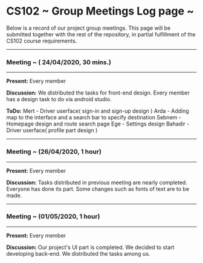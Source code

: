 # CS102 ~ Group Meetings Log page ~

Below is a record of our project group meetings. This page will be submitted together with the rest of the repository, in partial fulfillment of the CS102 course requirements.

****
### Meeting ~ ( 24/04/2020, 30 mins.)
****
**Present:**
Every member

**Discussion:** 
We distributed the tasks for front-end design. Every member has a design task to do via android studio.

**ToDo:**
Mert - Driver userface( sign-in and sign-up design )
Arda - Adding map to the interface and a search bar to specify destination
Sebnem - Homepage design and route search page
Ege - Settings design
Bahadir - Driver userface( profile part design )


****
### Meeting ~ (26/04/2020, 1 hour)
****
**Present:**
Every member

**Discussion:** 
Tasks distributed in previous meeting are nearly completed. Everyone has done its part. Some changes such as fonts of text are to be made.


****
### Meeting ~ (01/05/2020, 1 hour)
****
**Present:**
Every member

**Discussion:** 
Our project's UI part is completed. We decided to start developing back-end. We distributed the tasks among us. 


